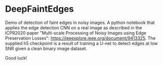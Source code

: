 # DeepFaintEdges

Demo of detection of faint edges in noisy images. A python notebook that applies the edge detection CNN on a real image as described in the ICPR2020 paper "Multi-scale Processing of Noisy Images using Edge Preservation Losses": https://ieeexplore.ieee.org/document/9413325. The supplied h5 checkpoint is a result of training a U-net to detect edges at low SNR given a clean binary image dataset.

Good luck!
